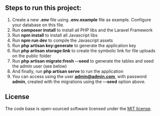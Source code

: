 ## Steps to run this project:

1. Create a new **.env** file using **.env.example** file as example. Configure your database on this file.
2. Run **composer install** to install all PHP libs and the Laravel Framework
3. Run **npm install** to install all Javascript libs
4. Run **npm run dev** to compile the Javascript assets
5. Run **php artisan key:generate** to generate the application key
6. Run **php artisan storage:link** to create the symbolic link for file uploads on the public folder
7. Run **php artisan migrate:fresh --seed** to generate the tables and seed the admin user (see below)
8. And finally, run **php artisan serve** to run the application
9. You can access using the user **admin@admin.com**, with password **admin**, created with the migrations using the **--seed** option above.

## License

The code base is open-sourced software licensed under the [MIT license](https://opensource.org/licenses/MIT).
